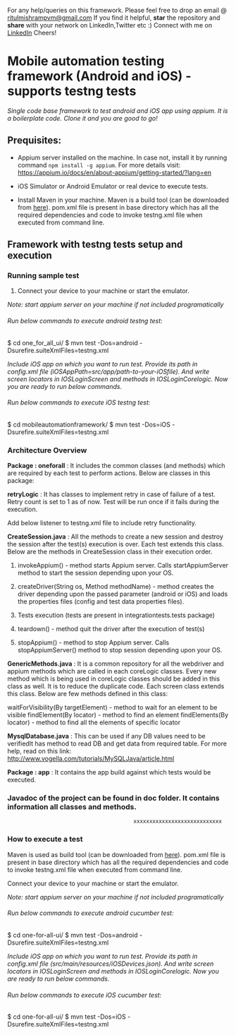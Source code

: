 For any help/queries on this framework. Please feel free to drop an email @ ritulmishrampvm@gmail.com If you find it helpful,  **star** the repository and **share** with your network on LinkedIn,Twitter etc :)
Connect with me on [LinkedIn](https://www.linkedin.com/in/ritulmishra/)
Cheers!

# Mobile automation testing framework (Android and iOS) - supports testng tests

*Single code base framework to test android and iOS app using appium. It is a boilerplate code. Clone it and you are good to go!*

## Prequisites:

- Appium server installed on the machine. In case not, install it by running command `npm install -g appium`. For more details visit: https://appium.io/docs/en/about-appium/getting-started/?lang=en

- iOS Simulator or Android Emulator or real device to execute tests.

- Install Maven in your machine. Maven is a build tool (can be downloaded from [here](https://maven.apache.org/download.cgi)). pom.xml file is present in base directory which has all the required dependencies and code to invoke testng.xml file when executed from command line.

## Framework with testng tests setup and execution 

### Running sample test

1. Connect your device to your machine or start the emulator.

*Note: start appium server on your machine if not included programatically*

###### Run below commands to execute android testng test:

$ cd one_for_all_ui/
$ mvn test -Dos=android -Dsurefire.suiteXmlFiles=testng.xml

*Include iOS app on which you want to run test. Provide its path in config.xml file (iOSAppPath=src/app/path-to-your-iOSfile). And write  screen locators in IOSLoginScreen and methods in IOSLoginCorelogic. Now you are ready to run below commands.*

###### Run below commands to execute iOS testng test:

$ cd mobileautomationframework/
$ mvn test -Dos=iOS -Dsurefire.suiteXmlFiles=testng.xml

### Architecture Overview

**Package : oneforall** : It includes the common classes (and methods) which are required by each test to perform actions. Below are classes in this package:

**retryLogic** : It has classes to implement retry in case of failure of a test. Retry count  is set to 1 as of now. Test will be run once if it fails during the execution.

Add below listener to testng.xml file to include retry functionality.

**CreateSession.java** : All the methods to create a new session and destroy the session after the test(s) execution is over. Each test extends this class. Below are the methods in CreateSession class in their execution order.

1. invokeAppium() - method starts Appium server. Calls startAppiumServer method to start the session depending upon your OS.

2. createDriver(String os, Method methodName) - method creates the driver depending upon the passed parameter (android or iOS) and loads the properties files (config and test data properties files).

3. Tests execution (tests are present in integrationtests.tests package)

4. teardown() - method quit the driver after the execution of test(s) 

5. stopAppium() - method to stop Appium server. Calls stopAppiumServer() method to stop session depending upon your OS.



**GenericMethods.java** : It is a common repository for all the  webdriver and appium methods which are called in each coreLogic classes. Every new method which is being used in coreLogic classes should be added in this class as well. It is to reduce the duplicate code. Each screen class extends this class. Below are few methods defined in this class:

waitForVisibility(By targetElement) - method to wait for an element to be visible
findElement(By locator) - method to find an element
findElements(By locator) - method to find all the elements of specific locator

**MysqlDatabase.java** : This can be used if any DB values need to be verifiedIt has method to read DB and get data from required table. For more help, read on this link: http://www.vogella.com/tutorials/MySQLJava/article.html


**Package : app** : It contains the app build against which tests would be executed. 


### Javadoc of the project can be found in doc folder. It contains information all classes and methods.

                                            xxxxxxxxxxxxxxxxxxxxxxxxxxxx
### How to execute a test

Maven is used as build tool (can be downloaded from [here](https://maven.apache.org/download.cgi)). pom.xml file is present in base directory which has all the required dependencies and code to invoke testng.xml file when executed from command line.

Connect your device to your machine or start the emulator.

*Note: start appium server on your machine if not included programatically*

###### Run below commands to execute android cucumber test:

$ cd one-for-all-ui/
$ mvn test -Dos=android -Dsurefire.suiteXmlFiles=testng.xml

*Include iOS app on which you want to run test. Provide its path in config.xml file (src/main/resources/iOSDevices.json). And write  screen locators in IOSLoginScreen and methods in IOSLoginCorelogic. Now you are ready to run below commands.*

###### Run below commands to execute iOS cucumber test:

$ cd one-for-all-ui/
$ mvn test -Dos=iOS -Dsurefire.suiteXmlFiles=testng.xml




